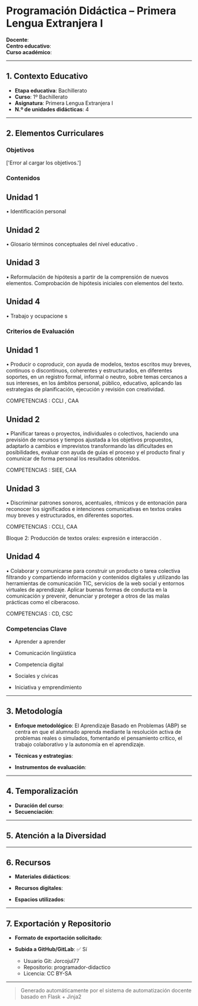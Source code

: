 # Programación Didáctica – Primera Lengua Extranjera I

**Docente**:   
**Centro educativo**:   
**Curso académico**:   

---

## 1. Contexto Educativo

- **Etapa educativa**: Bachillerato
- **Curso**: 1º Bachillerato
- **Asignatura**: Primera Lengua Extranjera I
- **N.º de unidades didácticas**: 4

---

## 2. Elementos Curriculares

### Objetivos
['Error al cargar los objetivos.']
### Contenidos

## Unidad 1
• Identificación personal

## Unidad 2
• Glosario términos conceptuales del nivel educativo .

## Unidad 3
• Reformulación de hipótesis a partir de la comprensión de nuevos elementos. 
Comprobación de hipótesis iniciales con elementos del texto.

## Unidad 4
• Trabajo y ocupacione s


### Criterios de Evaluación

## Unidad 1
• Producir o coproducir, con ayuda de modelos, textos escritos muy breves, 
continuos o discontinuos, coherentes y estructurados, en diferentes soportes, en 
un registro formal, informal o neutro, sobre temas cercanos a sus intereses, en 
los ámbitos personal, público, educativo, aplicando las estrategias de 
planificación, ejecución y revisión con creatividad.  
 
COMPETENCIAS : CCLI , CAA

## Unidad 2
• Planificar tareas o proyectos, individuales o colectivos, haciendo una previsión 
de recursos y tiempos ajustada a los objetivos propuestos, adaptarlo a cambios 
e imprevistos transformando las dificultades en posibilidades, evaluar con ayuda 
de guías el proceso y el producto final y comunicar de forma personal los 
resultados obtenidos.  
 
COMPETENCIAS : SIEE, CAA

## Unidad 3
• Discriminar patrones sonoros, acentuales, rítmicos y de  entonación para 
reconocer los significados e intenciones comunicativas en textos orales muy 
breves y estructurados, en diferentes soportes.  
 
COMPETENCIAS : CCLI, CAA  
 
 
Bloque 2: Producción de textos orales: expresión e interacción .

## Unidad 4
• Colaborar y comunicarse para construir un producto o tarea colectiva filtrando y 
compartiendo información y contenidos digitales y utilizando las herramientas  de 
comunicación TIC, servicios de la web social y entornos virtuales de aprendizaje. 
Aplicar buenas formas de conducta en la comunicación y prevenir, denunciar y 
proteger a otros de las malas prácticas como el ciberacoso.  
 
COMPETENCIAS : CD, CSC


### Competencias Clave


- Aprender a aprender

- Comunicación lingüística

- Competencia digital

- Sociales y cívicas

- Iniciativa y emprendimiento



---

## 3. Metodología

- **Enfoque metodológico**: El Aprendizaje Basado en Problemas (ABP) se centra en que el alumnado aprenda mediante la resolución activa de problemas reales o simulados, fomentando el pensamiento crítico, el trabajo colaborativo y la autonomía en el aprendizaje.
- **Técnicas y estrategias**:  
  
- **Instrumentos de evaluación**: 

---

## 4. Temporalización

- **Duración del curso**: 
- **Secuenciación**:  
  

---

## 5. Atención a la Diversidad



---

## 6. Recursos

- **Materiales didácticos**:  
  
- **Recursos digitales**:  
  
- **Espacios utilizados**: 

---

## 7. Exportación y Repositorio

- **Formato de exportación solicitado**: 
- **Subida a GitHub/GitLab**: ✅ Sí

  - Usuario Git: Jorcojul77
  - Repositorio: programador-didactico
  - Licencia: CC BY-SA


---

> Generado automáticamente por el sistema de automatización docente basado en Flask + Jinja2